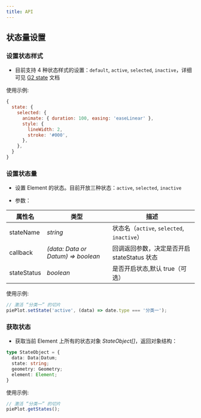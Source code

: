 ```yaml
---
title: API
---
```


## 状态量设置

### 设置状态样式

- 目前支持 4 种状态样式的设置：`default`, `active`, `selected`, `inactive`，详细可见 [G2 state](https://g2.antv.vision/en/docs/api/geometry/geometry#state) 文档

使用示例:

```javascript
{
  state: {
    selected: {
      animate: { duration: 100, easing: 'easeLinear' },
      style: {
        lineWidth: 2,
        stroke: '#000',
      },
    },
  }
}
```

### 设置状态量

- 设置 Element 的状态。目前开放三种状态：`active`, `selected`, `inactive`

- 参数：

|属性名	|类型	| 描述|
| -------------- | -------------- | -------------- | 
|stateName|_string_|状态名（`active`, `selected`, `inactive`）|
|callback| _(data: Data or Datum) => boolean_|回调返回参数，决定是否开启 stateStatus 状态|
|stateStatus|_boolean_|是否开启状态,默认 true（可选）|

使用示例:

```javascript
// 激活 “分类一” 的切片
piePlot.setState('active', (data) => date.type === '分类一');
```

### 获取状态

- 获取当前 Element 上所有的状态对象 _StateObject[]_，返回对象结构：

```typescript
type StateObject = {
  data: Data|Datum;
  state: string;
  geometry: Geometry;
  element: Element;
}
```

使用示例:

```javascript
// 激活 “分类一” 的切片
piePlot.getStates();
```
